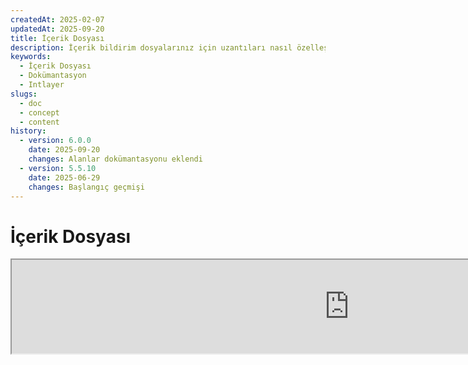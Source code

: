 ```yaml
---
createdAt: 2025-02-07
updatedAt: 2025-09-20
title: İçerik Dosyası
description: İçerik bildirim dosyalarınız için uzantıları nasıl özelleştireceğinizi öğrenin. Projenizde koşulları verimli bir şekilde uygulamak için bu dokümantasyonu takip edin.
keywords:
  - İçerik Dosyası
  - Dokümantasyon
  - Intlayer
slugs:
  - doc
  - concept
  - content
history:
  - version: 6.0.0
    date: 2025-09-20
    changes: Alanlar dokümantasyonu eklendi
  - version: 5.5.10
    date: 2025-06-29
    changes: Başlangıç geçmişi
---
```


# İçerik Dosyası

<iframe title="i18n, Markdown, JSON… hepsini yönetmek için tek bir çözüm | Intlayer" class="m-auto aspect-[16/9] w-full overflow-hidden rounded-lg border-0" allow="autoplay; gyroscope;" loading="lazy" width="1080" height="auto" src="https://www.youtube.com/embed/1VHgSY_j9_I?autoplay=0&amp;origin=http://intlayer.org&amp;controls=0&amp;rel=1"/>

## İçerik Dosyası Nedir?

Intlayer'da bir içerik dosyası, sözlük tanımlarını içeren bir dosyadır.  
Bu dosyalar, uygulamanızın metin içeriğini, çevirilerini ve kaynaklarını bildirir.  
İçerik dosyaları, sözlükler oluşturmak için Intlayer tarafından işlenir.

Sözlükler, uygulamanızın `useIntlayer` kancasını kullanarak içe aktaracağı nihai sonuç olacaktır.

### Temel Kavramlar

#### Sözlük

Sözlük, anahtarlar tarafından organize edilmiş yapılandırılmış bir içerik koleksiyonudur. Her sözlük şunları içerir:

- **Anahtar**: Sözlük için benzersiz bir tanımlayıcı
- **İçerik**: Gerçek içerik değerleri (metin, sayılar, nesneler, vb.)
- **Meta Veriler**: Başlık, açıklama, etiketler gibi ek bilgiler

#### İçerik Dosyası

İçerik dosyası örneği:

```tsx fileName="src/example.content.tsx" contentDeclarationFormat="typescript"
import { type ReactNode } from "react";
import {
  t,
  enu,
  cond,
  nest,
  md,
  insert,
  file,
  type Dictionary,
} from "intlayer";

interface Content {
  imbricatedContent: {
    imbricatedContent2: {
      stringContent: string;
      numberContent: number;
      booleanContent: boolean;
      javaScriptContent: string;
    };
  };
  multilingualContent: string;
  quantityContent: string;
  conditionalContent: string;
  markdownContent: never;
  externalContent: string;
  insertionContent: string;
  nestedContent: string;
  fileContent: string;
  jsxContent: ReactNode;
}

export default {
  key: "page",
  content: {
    imbricatedContent: {
      imbricatedContent2: {
        stringContent: "Merhaba Dünya",
        numberContent: 123,
        booleanContent: true,
        javaScriptContent: `${process.env.NODE_ENV}`,
      },
    },
    multilingualContent: t({
      en: "İngilizce içerik",
      "en-GB": "İngilizce içerik (İngiltere)",
      fr: "Fransızca içerik",
      es: "İspanyolca içerik",
    }),
    quantityContent: enu({
      "<-1": "Eksi birden az araba",
      "-1": "Eksi bir araba",
      "0": "Araba yok",
      "1": "Bir araba",
      ">5": "Birkaç araba",
      ">19": "Birçok araba",
    }),
    conditionalContent: cond({
      true: "Doğrulama etkin",
      false: "Doğrulama devre dışı",
    }),
    insertionContent: insert("Merhaba {{name}}!"),
    nestedContent: nest(
      "navbar", // İç içe yerleştirilecek sözlüğün anahtarı
      "login.button" // [İsteğe bağlı] İç içe yerleştirilecek içeriğin yolu
    ),
    fileContent: file("./path/to/file.txt"),
    externalContent: fetch("https://example.com").then((res) => res.json()),
    markdownContent: md("# Markdown Örneği"),

    /*
     * Sadece `react-intlayer` veya `next-intlayer` kullanılarak mevcuttur
     */
    jsxContent: <h1>Başlığım</h1>,
  },
} satisfies Dictionary<Content>; // [isteğe bağlı] Dictionary generiktir ve sözlüğünüzün biçimlendirmesini güçlendirmenize olanak tanır
```

```javascript fileName="src/example.content.mjx" contentDeclarationFormat="esm"
import { t, enu, cond, nest, md, insert, file } from "intlayer";

/** @type {import('intlayer').Dictionary} */
export default {
  key: "page",
  content: {
    imbricatedContent: {
      imbricatedContent2: {
        stringContent: "Hello World",
        numberContent: 123,
        booleanContent: true,
        javaScriptContent: `${process.env.NODE_ENV}`,
      },
      imbricatedArray: [1, 2, 3],
    },
    multilingualContent: t({
      en: "İngilizce içerik",
      "en-GB": "İngilizce içerik (İngiltere)",
      fr: "Fransızca içerik",
      es: "İspanyolca içerik",
    }),
    quantityContent: enu({
      "<-1": "Eksi birden az araba",
      "-1": "Eksi bir araba",
      "0": "Araba yok",
      "1": "Bir araba",
      ">5": "Birkaç araba",
      ">19": "Birçok araba",
    }),
    conditionalContent: cond({
      true: "Doğrulama etkin",
      false: "Doğrulama devre dışı",
    }),
    insertionContent: insert("Merhaba {{name}}!"),
    nestedContent: nest(
      "navbar", // İç içe yerleştirilecek sözlüğün anahtarı
      "login.button" // [İsteğe bağlı] İç içe yerleştirilecek içeriğin yolu
    ),
    markdownContent: md("# Markdown Örneği"),
    fileContent: file("./path/to/file.txt"),
    externalContent: fetch("https://example.com").then((res) => res.json())

    // Sadece `react-intlayer` veya `next-intlayer` kullanılırken mevcuttur
    jsxContent: <h1>Başlığım</h1>,
  },
};
```

```javascript fileName="src/example.content.cjx" contentDeclarationFormat="commonjs"
const { t, enu, cond, nest, md, insert, file } = require("intlayer");

/** @type {import('intlayer').Dictionary} */
module.exports = {
  key: "page",
  content: {
    imbricatedContent: {
      imbricatedContent2: {
        stringContent: "Merhaba Dünya",
        numberContent: 123,
        booleanContent: true,
        javaScriptContent: `${process.env.NODE_ENV}`,
      },
      imbricatedArray: [1, 2, 3],
    },
    multilingualContent: t({
      tr: "Türkçe içerik",
      en: "English content",
      "en-GB": "English content (UK)",
      fr: "French content",
      es: "Spanish content",
    }),
    quantityContent: enu({
      "<-1": "Eksi birden az araba",
      "-1": "Eksi bir araba",
      "0": "Araba yok",
      "1": "Bir araba",
      ">5": "Birkaç araba",
      ">19": "Birçok araba",
    }),
    conditionalContent: cond({
      true: "Doğrulama etkin",
      false: "Doğrulama devre dışı",
    }),
    insertionContent: insert("Merhaba {{name}}!"),
    nestedContent: nest(
      "navbar", // İç içe yerleştirilecek sözlüğün anahtarı
      "login.button" // [İsteğe bağlı] İç içe yerleştirilecek içeriğin yolu
    ),
    markdownContent: md("# Markdown Örneği"),
    fileContent: file("./path/to/file.txt"),
    externalContent: fetch("https://example.com").then((res) => res.json())

    // Sadece `react-intlayer` veya `next-intlayer` kullanılırken mevcuttur
    jsxContent: <h1>Başlığım</h1>,
  },
};
```

```json5 fileName="src/example.content.json"  contentDeclarationFormat="json"
{
  "$schema": "https://intlayer.org/schema.json",
  "key": "page",
  "content": {
    "imbricatedContent": {
      "imbricatedContent2": {
        "stringContent": "Merhaba Dünya",
        "numberContent": 123,
        "booleanContent": true,
      },
      "imbricatedArray": [1, 2, 3],
    },
    "multilingualContent": {
      "nodeType": "translation",
      "translation": {
        "en": "English content",
        "en-GB": "English content (UK)",
        "fr": "French content",
        "es": "Spanish content",
      },
    },
    "quantityContent": {
      "nodeType": "enumeration",
      "enumeration": {
        "0": "Araba yok",
        "1": "Bir araba",
        "<-1": "Eksi bir arabadan az",
        "-1": "Eksi bir araba",
        ">5": "Birkaç araba",
        ">19": "Birçok araba",
      },
    },
    "conditionalContent": {
      "nodeType": "condition",
      "condition": {
        "true": "Doğrulama etkin",
        "false": "Doğrulama devre dışı",
      },
    },
    "insertionContent": {
      "nodeType": "insertion",
      "insertion": "Merhaba {{name}}!",
    },
    "nestedContent": {
      "nodeType": "nested",
      "nested": { "dictionaryKey": "app" },
    },
    "markdownContent": {
      "nodeType": "markdown",
      "markdown": "# Markdown Örneği",
    },
    "fileContent": {
      "nodeType": "file",
      "file": "./path/to/file.txt",
    },
    "jsxContent": {
      "type": "h1",
      "key": null,
      "ref": null,
      "props": {
        "children": ["Başlığım"],
      },
    },
  },
}
```

#### İçerik Düğümleri

İçerik düğümleri, sözlük içeriğinin yapı taşlarıdır. Şunlar olabilirler:

- **İlkel değerler**: stringler, sayılar, booleanlar, null, undefined
- **Tiplenmiş düğümler**: Çeviriler, koşullar, markdown gibi özel içerik türleri
- **Fonksiyonlar**: Çalışma zamanında değerlendirilebilen dinamik içerik [bkz. Fonksiyon Getirme](https://github.com/aymericzip/intlayer/blob/main/docs/docs/tr/dictionary/function_fetching.md)
- **İç içe içerik**: Diğer sözlüklere referanslar

#### İçerik Türleri

Intlayer, tiplenmiş düğümler aracılığıyla çeşitli içerik türlerini destekler:

- **Çeviri İçeriği**: Yerel dil değerlerine sahip çok dilli metinler [bkz. Çeviri İçeriği](https://github.com/aymericzip/intlayer/blob/main/docs/docs/tr/dictionary/translation_content.md)
- **Koşul İçeriği**: Boolean ifadelerine dayalı koşullu içerik [bkz. Koşul İçeriği](https://github.com/aymericzip/intlayer/blob/main/docs/docs/tr/dictionary/condition_content.md)
- **Numaralandırma İçeriği**: Numaralandırılmış değerlere göre değişen içerik [bkz. Numaralandırma İçeriği](https://github.com/aymericzip/intlayer/blob/main/docs/docs/tr/dictionary/enumeration_content.md)
- **Ekleme İçeriği**: Diğer içeriklere eklenebilen içerik [bkz. Ekleme İçeriği](https://github.com/aymericzip/intlayer/blob/main/docs/docs/tr/dictionary/insertion_content.md)
- **Markdown İçeriği**: Markdown formatında zengin metin içeriği [bkz. Markdown İçeriği](https://github.com/aymericzip/intlayer/blob/main/docs/docs/tr/dictionary/markdown_content.md)
- **İç İçe İçerik**: Diğer sözlüklere referanslar [bkz. İç İçe İçerik](https://github.com/aymericzip/intlayer/blob/main/docs/docs/tr/dictionary/nested_content.md)
- **Cinsiyet İçeriği**: Cinsiyete göre değişen içerik [bkz. Cinsiyet İçeriği](https://github.com/aymericzip/intlayer/blob/main/docs/docs/tr/dictionary/gender_content.md)
- **Dosya İçeriği**: Harici dosyalara referanslar [bkz. Dosya İçeriği](https://github.com/aymericzip/intlayer/blob/main/docs/docs/tr/dictionary/file_content.md)

## Sözlük Yapısı

Intlayer'da bir sözlük, `Dictionary` türü ile tanımlanır ve davranışını kontrol eden birkaç özelliğe sahiptir:

### Gerekli Özellikler

#### `key` (string)

Sözlüğün tanımlayıcısıdır. Birden fazla sözlük aynı anahtara sahipse, Intlayer bunları otomatik olarak birleştirir.

> Kebab-case adlandırma kuralını kullanın (örneğin, `"about-page-meta"`).

#### Content (string | number | boolean | object | array | function)

`content` özelliği, gerçek sözlük verisini içerir ve aşağıdakileri destekler:

- **İlkel değerler**: stringler, sayılar, booleanlar, null, undefined
- **Tipli düğümler**: Intlayer'ın yardımcı fonksiyonlarıyla oluşturulan özel içerik türleri
- **İç içe nesneler**: Karmaşık veri yapıları
- **Diziler**: İçerik koleksiyonları
- **Fonksiyonlar**: Dinamik içerik değerlendirmesi

### İsteğe Bağlı Özellikler

#### `title` (string)

Sözlüğü tanımlayıcı, insan tarafından okunabilir başlık. Bu, özellikle çok sayıda sözlük yönetirken veya içerik yönetim arayüzleriyle çalışırken faydalıdır.

**Örnek:**

```typescript
{
  key: "about-page-meta",
  title: "Hakkında Sayfası Meta Verileri",
  content: { /* ... */ }
}
```

#### `description` (string)

Sözlüğün amacını, kullanım yönergelerini ve özel hususları açıklayan ayrıntılı açıklama. Bu açıklama, yapay zeka destekli çeviri üretimi için bağlam olarak da kullanılır ve çeviri kalitesi ile tutarlılığının korunmasında değerlidir.

**Örnek:**

```typescript
{
  key: "about-page-meta",
  description: [
    "Bu sözlük Hakkında Sayfasının meta verilerini yönetir",
    "SEO için iyi uygulamalar göz önünde bulundurulmalı:",
    "- Başlık 50 ile 60 karakter arasında olmalıdır",
    "- Açıklama 150 ile 160 karakter arasında olmalıdır",
  ].join('\n'),
  content: { /* ... */ }
}
```

#### `tags` (string[])

Sözlükleri kategorize etmek ve düzenlemek için kullanılan string dizisi. Etiketler, ek bağlam sağlar ve editörlerde veya içerik yönetim sistemlerinde filtreleme, arama veya düzenleme için kullanılabilir.

**Örnek:**

```typescript
{
  key: "about-page-meta",
  tags: ["metadata", "about-page", "seo"],
  content: { /* ... */ }
}
```

#### `locale` (LocalesValues)

Sözlüğü, içerikte bildirilen her alanın otomatik olarak bir çeviri düğümüne dönüştürüleceği yerel bazlı bir sözlüğe dönüştürür. Bu özellik ayarlandığında:

- Sözlük tek bir yerel dil sözlüğü olarak işlenir
- Her alan, o belirli yerel dil için bir çeviri düğümü haline gelir
- Bu özellik kullanılırken içerikte çeviri düğümleri (`t()`) kullanmamalısınız
- Eğer belirtilmezse, sözlük çok dilli bir sözlük olarak işlenir

> Daha fazla bilgi için [Intlayer'da Yerel Dil Bazlı İçerik Bildirimi](https://github.com/aymericzip/intlayer/blob/main/docs/docs/tr/per_locale_file.md) sayfasına bakınız.

**Örnek:**

```json
// Yerel dil bazlı sözlük
{
  "key": "about-page",
  "locale": "en",
  "content": {
    "title": "About Us", // Bu 'en' için bir çeviri düğümü olur
    "description": "Learn more about our company"
  }
}
```

#### `autoFill` (AutoFill)

Sözlük içeriğini harici kaynaklardan otomatik olarak doldurma talimatları. Bu, `intlayer.config.ts` içinde global olarak veya sözlük bazında yapılandırılabilir. Birden fazla formatı destekler:

- **`true`**: Tüm yerel diller için otomatik doldurmayı etkinleştirir
- **`string`**: Tek bir dosya yolu veya değişkenlerle şablon
- **`object`**: Yerel dil bazında dosya yolları

**Örnekler:**

```json
// Tüm yerel diller için etkinleştir
{
  "autoFill": true
}
// Tek dosya
{
  "autoFill": "./translations/aboutPage.content.json"
}
// Değişkenlerle şablon
{
  "autoFill": "/messages/{{locale}}/{{key}}/{{fileName}}.content.json"
}
// Yerel dil bazında detaylı yapılandırma
{
  "autoFill": {
    "en": "./translations/en/aboutPage.content.json",
    "fr": "./translations/fr/aboutPage.content.json",
    "es": "./translations/es/aboutPage.content.json"
  }
}
```

**Kullanılabilir değişkenler:**

- `{{locale}}` – Yerel dil kodu (örneğin `fr`, `es`)
- `{{fileName}}` – Dosya adı (örneğin `example`)
- `{{key}}` – Sözlük anahtarı (örneğin `example`)

> Daha fazla bilgi için [Intlayer'da Otomatik Doldurma Yapılandırması](https://github.com/aymericzip/intlayer/blob/main/docs/docs/tr/autoFill.md) sayfasına bakınız.

##### `priority` (sayı)

Çakışma çözümlemesi için sözlüğün önceliğini belirtir. Birden fazla sözlük aynı anahtara sahip olduğunda, en yüksek öncelik numarasına sahip sözlük diğerlerinin üzerine yazacaktır. Bu, içerik hiyerarşilerini ve geçersiz kılmaları yönetmek için faydalıdır.

**Örnek:**

```typescript
// Temel sözlük
{
  key: "welcome-message",
  priority: 1,
  content: { message: "Hoş geldiniz!" }
}

// Geçersiz kılma sözlüğü
{
  key: "welcome-message",
  priority: 10,
  content: { message: "Premium hizmetimize hoş geldiniz!" }
}
// Bu, temel sözlüğün üzerine yazacaktır
```

### CMS Özellikleri

##### `version` (string)

Uzak sözlükler için sürüm tanımlayıcısı. Hangi sürümün kullanıldığını takip etmeye yardımcı olur, özellikle uzak içerik yönetim sistemleri ile çalışırken faydalıdır.

##### `live` (boolean)

Uzak sözlükler için, sözlüğün çalışma zamanında canlı olarak getirilip getirilmemesi gerektiğini belirtir. Etkinleştirildiğinde:

- `intlayer.config.ts` dosyasında `importMode`'un "live" olarak ayarlanmasını gerektirir
- Canlı bir sunucunun çalışıyor olmasını gerektirir
- Sözlük, çalışma zamanında canlı senkronizasyon API'si kullanılarak getirilir
- Canlı modda ancak getirme başarısız olursa, dinamik değere geri döner
- Canlı değilse, sözlük optimal performans için derleme zamanında dönüştürülür

### Sistem Özellikleri (Otomatik Oluşturuldu)

Bu özellikler Intlayer tarafından otomatik olarak oluşturulur ve manuel olarak değiştirilmemelidir:

##### `$schema` (string)

Sözlük yapısının doğrulanması için kullanılan JSON şeması. Sözlük bütünlüğünü sağlamak için Intlayer tarafından otomatik olarak eklenir.

##### `id` (string)

Uzak sözlükler için, uzak sunucudaki sözlüğün benzersiz tanımlayıcısıdır. Uzak içeriğin getirilmesi ve yönetilmesi için kullanılır.

##### `localId` (LocalDictionaryId)

Yerel sözlükler için benzersiz tanımlayıcı. Sözlüğü tanımlamaya ve yerel mi yoksa uzak mı olduğunu, ayrıca konumunu belirlemeye yardımcı olmak için Intlayer tarafından otomatik olarak oluşturulur.

##### `localIds` (LocalDictionaryId[])

Birleştirilmiş sözlükler için, bu dizi birleştirilen tüm sözlüklerin kimliklerini içerir. Birleştirilmiş içeriğin kaynağını takip etmek için faydalıdır.

##### `filePath` (string)

Yerel sözlüğün dosya yolu, sözlüğün hangi `.content` dosyasından oluşturulduğunu gösterir. Hata ayıklama ve kaynak takibi için yardımcı olur.

##### `versions` (string[])

Uzak sözlükler için, bu dizi sözlüğün mevcut tüm sürümlerini içerir. Hangi sürümlerin kullanılabilir olduğunu takip etmeye yardımcı olur.

##### `autoFilled` (true)

Sözlüğün dış kaynaklardan otomatik olarak doldurulup doldurulmadığını belirtir. Çakışma durumunda, temel sözlükler otomatik doldurulan sözlüklerin üzerine yazacaktır.

##### `location` ('distant' | 'locale')

Sözlüğün konumunu belirtir:

- `'locale'`: Yerel sözlük (içerik dosyalarından)
- `'distant'`: Uzak sözlük (harici kaynaktan)

## İçerik Düğüm Türleri

Intlayer, temel ilkel değerleri genişleten birkaç özel içerik düğüm türü sağlar:

### Çeviri İçeriği (`t`)

Yerel dile göre değişen çok dilli içerik:

```typescript
import { t } from "intlayer";

// TypeScript/JavaScript
multilingualContent: t({
  en: "Welcome to our website",
  fr: "Bienvenue sur notre site web",
  es: "Bienvenido a nuestro sitio web",
});
```

### Koşul İçeriği (`cond`)

Boolean koşullara göre değişen içerik:

```typescript
import { cond } from "intlayer";

conditionalContent: cond({
  true: "User is logged in",
  false: "Please log in to continue",
});
```

### Numaralandırma İçeriği (`enu`)

Numaralandırılmış değerlere göre değişen içerik:

```typescript
import { enu } from "intlayer";

statusContent: enu({
  pending: "İsteğiniz beklemede",
  approved: "İsteğiniz onaylandı",
  rejected: "İsteğiniz reddedildi",
});
```

### Ekleme İçeriği (`insert`)

Başka içeriklere eklenebilen içerik:

```typescript
import { insert } from "intlayer";

insertionContent: insert("Bu metin herhangi bir yere eklenebilir");
```

### İç İçe İçerik (`nest`)

Diğer sözlüklere referanslar:

```typescript
import { nest } from "intlayer";

nestedContent: nest("about-page");
```

### Markdown İçeriği (`md`)

Markdown formatında zengin metin içeriği:

```typescript
import { md } from "intlayer";

markdownContent: md(
  "# Hoşgeldiniz\n\nBu, [bağlantılar](https://example.com) içeren **kalın** metindir"
);
```

### Cinsiyete Göre İçerik (`gender`)

Cinsiyete göre değişen içerik:

```typescript
import { gender } from "intlayer";

genderContent: gender({
  male: "O bir geliştiricidir",
  female: "O bir geliştiricidir",
  other: "Onlar bir geliştiricidir",
});
```

### Dosya İçeriği (`file`)

Harici dosyalara referanslar:

```typescript
import { file } from "intlayer";

fileContent: file("./path/to/content.txt");
```

## İçerik Dosyaları Oluşturma

### Temel İçerik Dosyası Yapısı

Bir içerik dosyası, `Dictionary` tipini karşılayan varsayılan bir nesne ihraç eder:

```typescript
// example.content.ts
import { t, cond, nest, md, insert, file } from "intlayer";

export default {
  key: "welcome-page",
  title: "Hoşgeldiniz Sayfası İçeriği",
  description:
    "Kahraman bölüm ve özellikler dahil olmak üzere ana karşılama sayfası için içerik",
  tags: ["sayfa", "karşılama", "anasayfa"],
  content: {
    hero: {
      title: t({
        en: "Welcome to Our Platform",
        fr: "Bienvenue sur Notre Plateforme",
        es: "Bienvenido a Nuestra Plataforma",
      }),
      subtitle: t({
        en: "Build amazing applications with ease",
        fr: "Construisez des applications incroyables avec facilité",
        es: "Construye aplicaciones increíbles con facilidad",
      }),
      cta: cond({
        true: t({
          en: "Get Started",
          fr: "Commencer",
          es: "Comenzar",
        }),
        false: t({
          en: "Sign Up",
          fr: "S'inscrire",
          es: "Registrarse",
        }),
      }),
    },
    features: [
      {
        title: t({
          en: "Easy to Use",
          fr: "Facile à Utiliser",
          es: "Fácil de Usar",
        }),
        description: t({
          en: "Intuitive interface for all skill levels",
          fr: "Interface intuitive pour tous les niveaux",
          es: "Interfaz intuitiva para todos los niveles",
        }),
      },
    ],
    documentation: nest("documentation"),
    readme: file("./README.md"),
  },
} satisfies Dictionary;
```

### JSON İçerik Dosyası

İçerik dosyalarını JSON formatında da oluşturabilirsiniz:

```json
{
  "key": "welcome-page",
  "title": "Hoşgeldiniz Sayfası İçeriği",
  "description": "Ana karşılama sayfası için içerik",
  "tags": ["sayfa", "karşılama"],
  "content": {
    "hero": {
      "title": {
        "nodeType": "translation",
        "translation": {
          "en": "Platformumuza Hoş Geldiniz",
          "fr": "Bienvenue sur Notre Plateforme"
        }
      },
      "subtitle": {
        "nodeType": "translation",
        "translation": {
          "en": "Harika uygulamaları kolayca oluşturun",
          "fr": "Construisez des applications incroyables avec facilité"
        }
      }
    }
  }
}
```

### Yerel İçerik Dosyaları

Yerel sözlükler için `locale` özelliğini belirtin:

```typescript
// welcome-page.en.content.ts
export default {
  key: "welcome-page",
  locale: "en",
  content: {
    hero: {
      title: "Platformumuza Hoş Geldiniz",
      subtitle: "Harika uygulamaları kolayca oluşturun",
    },
  },
} satisfies Dictionary;
```

```typescript
// welcome-page.fr.content.ts
export default {
  key: "welcome-page",
  locale: "fr",
  content: {
    hero: {
      title: "Bienvenue sur Notre Plateforme",
      subtitle: "Construisez des applications incroyables avec facilité",
    },
  },
} satisfies Dictionary;
```

## İçerik Dosyası Uzantıları

Intlayer, içerik bildirim dosyalarınız için uzantıları özelleştirmenize olanak tanır. Bu özelleştirme, büyük ölçekli projeleri yönetmede esneklik sağlar ve diğer modüllerle çakışmaları önlemeye yardımcı olur.

### Varsayılan Uzantılar

Varsayılan olarak, Intlayer içerik bildirimleri için aşağıdaki uzantılara sahip tüm dosyaları izler:

- `.content.json`
- `.content.ts`
- `.content.tsx`
- `.content.js`
- `.content.jsx`
- `.content.mjs`
- `.content.mjx`
- `.content.cjs`
- `.content.cjx`

Bu varsayılan uzantılar çoğu uygulama için uygundur. Ancak, özel ihtiyaçlarınız olduğunda, derleme sürecini kolaylaştırmak ve diğer bileşenlerle çakışma riskini azaltmak için özel uzantılar tanımlayabilirsiniz.

> Intlayer'ın içerik bildirim dosyalarını tanımlamak için kullandığı dosya uzantılarını özelleştirmek için, bunları Intlayer yapılandırma dosyasında belirtebilirsiniz. Bu yaklaşım, izleme işleminin kapsamını sınırlamanın derleme performansını artırdığı büyük ölçekli projeler için faydalıdır.

## Gelişmiş Kavramlar

### Sözlük Birleştirme

Birden fazla sözlük aynı anahtara sahip olduğunda, Intlayer bunları otomatik olarak birleştirir. Birleştirme davranışı birkaç faktöre bağlıdır:

- **Öncelik**: Daha yüksek `priority` değerine sahip sözlükler, daha düşük değerlere sahip olanların yerine geçer
- **Otomatik doldurma vs Temel**: Temel sözlükler, otomatik doldurulan sözlüklerin üzerine yazar
- **Konum**: Yerel sözlükler, öncelikler eşit olduğunda uzak sözlüklerin üzerine yazar

### Tür Güvenliği

Intlayer, içerik dosyaları için tam TypeScript desteği sağlar:

```typescript
// İçerik türünüzü tanımlayın
interface WelcomePageContent {
  hero: {
    title: string;
    subtitle: string;
    cta: string;
  };
  features: Array<{
    title: string;
    description: string;
  }>;
}

// Sözlüğünüzde kullanın
export default {
  key: "welcome-page",
  content: {
    // TypeScript otomatik tamamlama ve tür denetimi sağlar
    hero: {
      title: "Hoşgeldiniz",
      subtitle: "Harika uygulamalar geliştirin",
      cta: "Başlayın",
    },
  },
} satisfies Dictionary<WelcomePageContent>;
```

### Düğüm İç İçe Geçirme

Fonksiyonları sorunsuzca birbirinin içine yerleştirebilirsiniz.

Örnek:

```javascript fileName="src/example.content.tsx" contentDeclarationFormat="typescript"
import { t, enu, cond, nest, md, type Dictionary } from "intlayer";

const getName = async () => "John Doe";

export default {
  key: "page",
  content: {
    // `getIntlayer('page','en').hiMessage` `['Hi', ' ', 'John Doe']` döner
    hiMessage: [
      t({
        en: "Hi",
        fr: "Salut",
        es: "Hola",
      }),
      " ",
      getName(),
    ],
    // Koşul, numaralandırma ve çok dilli içeriği iç içe geçiren bileşik içerik
    // `getIntlayer('page','en').advancedContent(true)(10)` 'Multiple items found' döner
    advancedContent: cond({
      true: enu({
        "0": t({
          en: "No items found",
          fr: "Aucun article trouvé",
          es: "No se encontraron artículos",
        }),
        "1": t({
          en: "One item found",
          fr: "Un article trouvé",
          es: "Se encontró un artículo",
        }),
        ">1": t({
          en: "Multiple items found",
          fr: "Plusieurs articles trouvés",
          es: "Se encontraron múltiples artículos",
        }),
      }),
      false: t({
        en: "No valid data available",
        fr: "Aucune donnée valide disponible",
        es: "No hay datos válidos disponibles",
      }),
    }),
  },
} satisfies Dictionary;
```

```javascript fileName="src/example.content.mjx" contentDeclarationFormat="esm"
import { t, enu, cond, nest, md } from "intlayer";

const getName = async () => "John Doe";

/** @type {import('intlayer').Dictionary} */
export default {
  key: "page",
  content: {
    // `getIntlayer('page','en').hiMessage` `['Hi', ' ', 'John Doe']` döner
    hiMessage: [
      t({
        en: "Hi",
        fr: "Salut",
        es: "Hola",
      }),
      " ",
      getName(),
    ],
    // Koşul, numaralandırma ve çok dilli içeriği iç içe geçen bileşik içerik
    // `getIntlayer('page','en').advancedContent(true)(10)` 'Multiple items found' döner
    advancedContent: cond({
      true: enu({
        "0": t({
          en: "No items found",
          fr: "Aucun article trouvé",
          es: "No se encontraron artículos",
        }),
        "1": t({
          en: "One item found",
          fr: "Un article trouvé",
          es: "Se encontró un artículo",
        }),
        ">1": t({
          en: "Birden fazla öğe bulundu",
          fr: "Plusieurs articles trouvés",
          es: "Se encontraron múltiples artículos",
        }),
      }),
      false: t({
        en: "Geçerli veri yok",
        fr: "Aucune donnée valide disponible",
        es: "No hay datos válidos disponibles",
      }),
    }),
  },
};
```

```javascript fileName="src/example.content.cjx" contentDeclarationFormat="commonjs"
const { t, enu, cond, nest, md } = require("intlayer");

const getName = async () => "John Doe";

/** @type {import('intlayer').Dictionary} */
module.exports = {
  key: "page",
  content: {
    // `getIntlayer('page','en').hiMessage` `['Hi', ' ', 'John Doe']` döner
    hiMessage: [
      t({
        en: "Hi",
        fr: "Salut",
        es: "Hola",
      }),
      " ",
      getName(),
    ],
    // Koşul, numaralandırma ve çok dilli içeriği iç içe geçiren bileşik içerik
    // `getIntlayer('page','en').advancedContent(true)(10)` 'Birden fazla öğe bulundu' döner
    advancedContent: cond({
      true: enu({
        "0": t({
          en: "Öğe bulunamadı",
          fr: "Aucun article trouvé",
          es: "No se encontraron artículos",
        }),
        "1": t({
          en: "Bir öğe bulundu",
          fr: "Un article trouvé",
          es: "Se encontró un artículo",
        }),
        ">1": t({
          en: "Birden fazla öğe bulundu",
          fr: "Plusieurs articles trouvés",
          es: "Se encontraron múltiples artículos",
        }),
      }),
      false: t({
        en: "Geçerli veri yok",
        fr: "Aucune donnée valide disponible",
        es: "No hay datos válidos disponibles",
      }),
    }),
  },
};
```

```json5 fileName="src/example.content.json"  contentDeclarationFormat="json"
{
  "$schema": "https://intlayer.org/schema.json",
  "key": "page",
  "content": {
    "hiMessage": {
      "nodeType": "composite",
      "composite": [
        {
          "nodeType": "translation",
          "translation": {
            en: "Merhaba",
            fr: "Salut",
            es: "Hola",
          },
        },
        " ",
        "John Doe",
      ],
    },
    "advancedContent": {
      "nodeType": "condition",
      "condition": {
        "true": {
          "nodeType": "enumeration",
          "enumeration": {
            "0": {
              "nodeType": "translation",
              "translation": {
                "en": "Öğe bulunamadı",
                "fr": "Aucun article trouvé",
                "es": "No se encontraron artículos",
              },
            },
            "1": {
              "nodeType": "translation",
              "translation": {
                "en": "Bir öğe bulundu",
                "fr": "Un article trouvé",
                "es": "Se encontró un artículo",
              },
            },
            ">1": {
              "nodeType": "translation",
              "translation": {
                "en": "Birden fazla öğe bulundu",
                "fr": "Plusieurs articles trouvés",
                "es": "Se encontraron múltiples artículos",
              },
            },
          },
        },
        "false": {
          "nodeType": "translation",
          "translation": {
            "en": "Geçerli veri yok",
            "fr": "Aucune donnée valide disponible",
            "es": "No hay datos válidos disponibles",
          },
        },
      },
    },
  },
}
```

### En İyi Uygulamalar

1. **İsimlendirme Kuralları**:
   - Sözlük anahtarları için kebab-case kullanın (`"about-page-meta"`)
   - İlgili içeriği aynı anahtar ön eki altında gruplayın

2. **İçerik Organizasyonu**:
   - İlgili içeriği aynı sözlükte birlikte tutun
   - Karmaşık içerik yapıları için iç içe nesneler kullanın
   - Kategorilendirme için etiketlerden yararlanın
   - Eksik çevirileri otomatik doldurmak için `autoFill` kullanın

3. **Performans**:
   - İzlenen dosyaların kapsamını sınırlamak için içerik yapılandırmasını ayarlayın
   - Gerçek zamanlı güncellemeler gerektiğinde (örneğin A/B testi vb.) yalnızca canlı sözlükleri kullanın
   - Sözlüğü derleme zamanında optimize etmek için derleme dönüşüm eklentisinin (`@intlayer/swc` veya `@intlayer/babel`) etkin olduğundan emin olun
